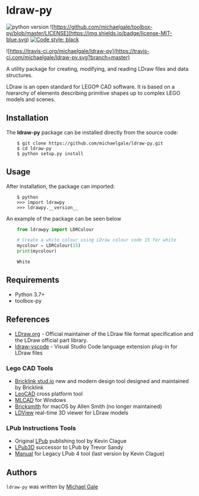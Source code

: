 # ldraw-py

![python version](https://img.shields.io/static/v1?label=python&message=3.6%2B&color=blue&style=flat&logo=python)
![https://github.com/michaelgale/toolbox-py/blob/master/LICENSE](https://img.shields.io/badge/license-MIT-blue.svg)
<a href="https://github.com/psf/black"><img alt="Code style: black" src="https://img.shields.io/badge/code%20style-black-000000.svg"></a>  

![https://travis-ci.org/michaelgale/ldraw-py](https://travis-ci.com/michaelgale/ldraw-py.svg?branch=master)

A utility package for creating, modifying, and reading LDraw files and data structures.

LDraw is an open standard for LEGO® CAD software.  It is based on a hierarchy of elements describing primitive shapes up to complex LEGO models and scenes. 

## Installation

The **ldraw-py** package can be installed directly from the source code:

```shell
    $ git clone https://github.com/michaelgale/ldraw-py.git
    $ cd ldraw-py
    $ python setup.py install
```

## Usage

After installation, the package can imported:

```shell
    $ python
    >>> import ldrawpy
    >>> ldrawpy.__version__
```

An example of the package can be seen below

```python
    from ldrawpy import LDRColour

    # Create a white colour using LDraw colour code 15 for white
    mycolour = LDRColour(15)
    print(mycolour)
```

```shell
    White
```

## Requirements

* Python 3.7+
* toolbox-py

## References

- [LDraw.org](https://www.ldraw.org) - Official maintainer of the LDraw file format specification and the LDraw official part library.
- [ldraw-vscode](https://github.com/michaelgale/ldraw-vscode) - Visual Studio Code language extension plug-in for LDraw files

### Lego CAD Tools

- [Bricklink stud.io](https://www.bricklink.com/v3/studio/download.page) new and modern design tool designed and maintained by Bricklink
- [LeoCAD](https://www.leocad.org) cross platform tool
- [MLCAD](http://mlcad.lm-software.com) for Windows
- [Bricksmith](http://bricksmith.sourceforge.net) for macOS by Allen Smith (no longer maintained)
- [LDView](http://ldview.sourceforge.net) real-time 3D viewer for LDraw models

### LPub Instructions Tools

- Original [LPub](http://lpub.binarybricks.nl) publishing tool by Kevin Clague
- [LPub3D](https://trevorsandy.github.io/lpub3d/) successor to LPub by Trevor Sandy
- [Manual](https://sites.google.com/site/workingwithlpub/lpub-4) for Legacy LPub 4 tool (last version by Kevin Clague)

## Authors

`ldraw-py` was written by [Michael Gale](https://github.com/michaelgale)
